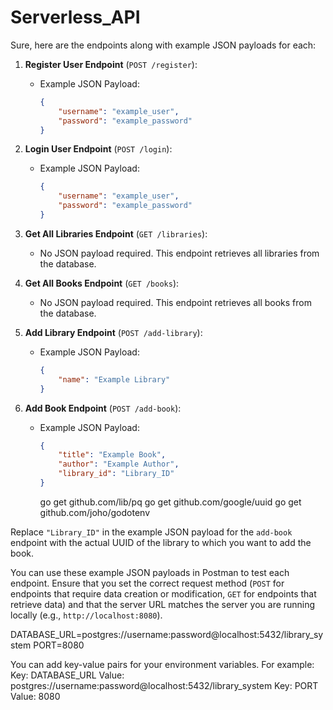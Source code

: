 # Serverless_API


Sure, here are the endpoints along with example JSON payloads for each:

1. **Register User Endpoint** (`POST /register`):
   - Example JSON Payload:
     ```json
     {
         "username": "example_user",
         "password": "example_password"
     }
     ```

2. **Login User Endpoint** (`POST /login`):
   - Example JSON Payload:
     ```json
     {
         "username": "example_user",
         "password": "example_password"
     }
     ```

3. **Get All Libraries Endpoint** (`GET /libraries`):
   - No JSON payload required. This endpoint retrieves all libraries from the database.

4. **Get All Books Endpoint** (`GET /books`):
   - No JSON payload required. This endpoint retrieves all books from the database.

5. **Add Library Endpoint** (`POST /add-library`):
   - Example JSON Payload:
     ```json
     {
         "name": "Example Library"
     }
     ```

6. **Add Book Endpoint** (`POST /add-book`):
   - Example JSON Payload:
     ```json
     {
         "title": "Example Book",
         "author": "Example Author",
         "library_id": "Library_ID"
     }
     ```





     go get github.com/lib/pq
go get github.com/google/uuid
go get github.com/joho/godotenv


Replace `"Library_ID"` in the example JSON payload for the `add-book` endpoint with the actual UUID of the library to which you want to add the book.

You can use these example JSON payloads in Postman to test each endpoint. Ensure that you set the correct request method (`POST` for endpoints that require data creation or modification, `GET` for endpoints that retrieve data) and that the server URL matches the server you are running locally (e.g., `http://localhost:8080`).





DATABASE_URL=postgres://username:password@localhost:5432/library_system
PORT=8080

You can add key-value pairs for your environment variables. For example:
Key: DATABASE_URL
Value: postgres://username:password@localhost:5432/library_system
Key: PORT
Value: 8080

